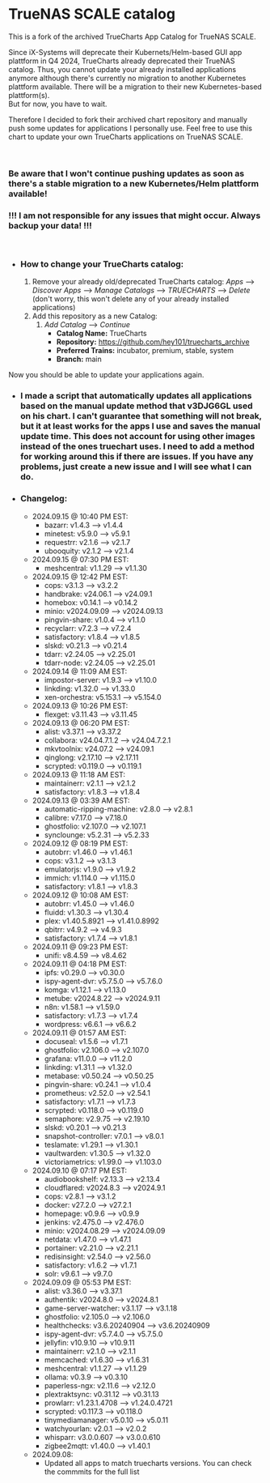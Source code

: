 # TrueNAS SCALE catalog

This is a fork of the archived TrueCharts App Catalog for TrueNAS SCALE.

Since iX-Systems will deprecate their Kubernets/Helm-based GUI app plattform in Q4 2024, TrueCharts already deprecated their TrueNAS catalog. Thus, you cannot update your already installed applications anymore although there's currently no migration to another Kubernetes plattform available. There will be a migration to their new Kubernetes-based plattform(s).  
But for now, you have to wait.

Therefore I decided to fork their archived chart repository and manually push some updates for applications I personally use. Feel free to use this chart to update your own TrueCharts applications on TrueNAS SCALE.

&nbsp;

### **Be aware that I won't continue pushing updates as soon as there's a stable migration to a new Kubernetes/Helm plattform available!**

### **!!! I am not responsible for any issues that might occur. Always backup your data! !!!**

&nbsp;

- ### How to change your TrueCharts catalog:
    
    1.  Remove your already old/deprecated TrueCharts catalog: *Apps* --> *Discover Apps* --> *Manage Catalogs* --> *TRUECHARTS* --> *Delete* (don't worry, this won't delete any of your already installed applications)
    2.  Add this repository as a new Catalog:
        1.  *Add Catalog* --> *Continue*
            - **Catalog Name:** TrueCharts
            - **Repository:** https://github.com/hey101/truecharts_archive
            - **Preferred Trains:** incubator, premium, stable, system
            - **Branch:** main

Now you should be able to update your applications again.

- ### I made a script that automatically updates all applications based on the manual update method that v3DJG6GL used on his chart. I can't guarantee that something will not break, but it at least works for the apps I use and saves the manual update time. This does not account for using other images instead of the ones truechart uses. I need to add a method for working around this if there are issues. If you have any problems, just create a new issue and I will see what I can do. 


- ### Changelog:
	- 2024.09.15 @ 10:40 PM EST:
		- bazarr: v1.4.3 --> v1.4.4
		- minetest: v5.9.0 --> v5.9.1
		- requestrr: v2.1.6 --> v2.1.7
		- ubooquity: v2.1.2 --> v2.1.4
	- 2024.09.15 @ 07:30 PM EST:
		- meshcentral: v1.1.29 --> v1.1.30
	- 2024.09.15 @ 12:42 PM EST:
		- cops: v3.1.3 --> v3.2.2
		- handbrake: v24.06.1 --> v24.09.1
		- homebox: v0.14.1 --> v0.14.2
		- minio: v2024.09.09 --> v2024.09.13
		- pingvin-share: v1.0.4 --> v1.1.0
		- recyclarr: v7.2.3 --> v7.2.4
		- satisfactory: v1.8.4 --> v1.8.5
		- slskd: v0.21.3 --> v0.21.4
		- tdarr: v2.24.05 --> v2.25.01
		- tdarr-node: v2.24.05 --> v2.25.01
	- 2024.09.14 @ 11:09 AM EST:
		- impostor-server: v1.9.3 --> v1.10.0
		- linkding: v1.32.0 --> v1.33.0
		- xen-orchestra: v5.153.1 --> v5.154.0
	- 2024.09.13 @ 10:26 PM EST:
		- flexget: v3.11.43 --> v3.11.45
	- 2024.09.13 @ 06:20 PM EST:
		- alist: v3.37.1 --> v3.37.2
		- collabora: v24.04.7.1.2 --> v24.04.7.2.1
		- mkvtoolnix: v24.07.2 --> v24.09.1
		- qinglong: v2.17.10 --> v2.17.11
		- scrypted: v0.119.0 --> v0.119.1
	- 2024.09.13 @ 11:18 AM EST:
		- maintainerr: v2.1.1 --> v2.1.2
		- satisfactory: v1.8.3 --> v1.8.4
	- 2024.09.13 @ 03:39 AM EST:
		- automatic-ripping-machine: v2.8.0 --> v2.8.1
		- calibre: v7.17.0 --> v7.18.0
		- ghostfolio: v2.107.0 --> v2.107.1
		- synclounge: v5.2.31 --> v5.2.33
	- 2024.09.12 @ 08:19 PM EST:
		- autobrr: v1.46.0 --> v1.46.1
		- cops: v3.1.2 --> v3.1.3
		- emulatorjs: v1.9.0 --> v1.9.2
		- immich: v1.114.0 --> v1.115.0
		- satisfactory: v1.8.1 --> v1.8.3
	- 2024.09.12 @ 10:08 AM EST:
		- autobrr: v1.45.0 --> v1.46.0
		- fluidd: v1.30.3 --> v1.30.4
		- plex: v1.40.5.8921 --> v1.41.0.8992
		- qbitrr: v4.9.2 --> v4.9.3
		- satisfactory: v1.7.4 --> v1.8.1
	- 2024.09.11 @ 09:23 PM EST:
		- unifi: v8.4.59 --> v8.4.62
	- 2024.09.11 @ 04:18 PM EST:
		- ipfs: v0.29.0 --> v0.30.0
		- ispy-agent-dvr: v5.7.5.0 --> v5.7.6.0
		- komga: v1.12.1 --> v1.13.0
		- metube: v2024.8.22 --> v2024.9.11
		- n8n: v1.58.1 --> v1.59.0
		- satisfactory: v1.7.3 --> v1.7.4
		- wordpress: v6.6.1 --> v6.6.2
	- 2024.09.11 @ 01:57 AM EST:
		- docuseal: v1.5.6 --> v1.7.1
		- ghostfolio: v2.106.0 --> v2.107.0
		- grafana: v11.0.0 --> v11.2.0
		- linkding: v1.31.1 --> v1.32.0
		- metabase: v0.50.24 --> v0.50.25
		- pingvin-share: v0.24.1 --> v1.0.4
		- prometheus: v2.52.0 --> v2.54.1
		- satisfactory: v1.7.1 --> v1.7.3
		- scrypted: v0.118.0 --> v0.119.0
		- semaphore: v2.9.75 --> v2.19.10
		- slskd: v0.20.1 --> v0.21.3
		- snapshot-controller: v7.0.1 --> v8.0.1
		- teslamate: v1.29.1 --> v1.30.1
		- vaultwarden: v1.30.5 --> v1.32.0
		- victoriametrics: v1.99.0 --> v1.103.0
	- 2024.09.10 @ 07:17 PM EST:
		- audiobookshelf: v2.13.3 --> v2.13.4
		- cloudflared: v2024.8.3 --> v2024.9.1
		- cops: v2.8.1 --> v3.1.2
		- docker: v27.2.0 --> v27.2.1
		- homepage: v0.9.6 --> v0.9.9
		- jenkins: v2.475.0 --> v2.476.0
		- minio: v2024.08.29 --> v2024.09.09
		- netdata: v1.47.0 --> v1.47.1
		- portainer: v2.21.0 --> v2.21.1
		- redisinsight: v2.54.0 --> v2.56.0
		- satisfactory: v1.6.2 --> v1.7.1
		- solr: v9.6.1 --> v9.7.0
	- 2024.09.09 @ 05:53 PM EST:
		- alist: v3.36.0 --> v3.37.1
		- authentik: v2024.8.0 --> v2024.8.1
		- game-server-watcher: v3.1.17 --> v3.1.18
		- ghostfolio: v2.105.0 --> v2.106.0
		- healthchecks: v3.6.20240904 --> v3.6.20240909
		- ispy-agent-dvr: v5.7.4.0 --> v5.7.5.0
		- jellyfin: v10.9.10 --> v10.9.11
		- maintainerr: v2.1.0 --> v2.1.1
		- memcached: v1.6.30 --> v1.6.31
		- meshcentral: v1.1.27 --> v1.1.29
		- ollama: v0.3.9 --> v0.3.10
		- paperless-ngx: v2.11.6 --> v2.12.0
		- plextraktsync: v0.31.12 --> v0.31.13
		- prowlarr: v1.23.1.4708 --> v1.24.0.4721
		- scrypted: v0.117.3 --> v0.118.0
		- tinymediamanager: v5.0.10 --> v5.0.11
		- watchyourlan: v2.0.1 --> v2.0.2
		- whisparr: v3.0.0.607 --> v3.0.0.610
		- zigbee2mqtt: v1.40.0 --> v1.40.1
	- 2024.09.08:
   		- Updated all apps to match truecharts versions. You can check the commmits for the full list
